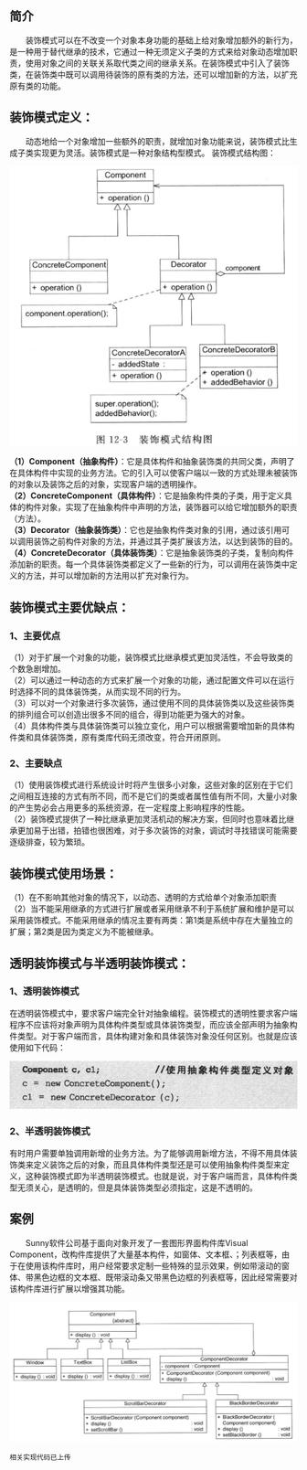 ## 简介 
&emsp;&emsp;装饰模式可以在不改变一个对象本身功能的基础上给对象增加额外的新行为，是一种用于替代继承的技术，它通过一种无须定义子类的方式来给对象动态增加职责，使用对象之间的关联关系取代类之间的继承关系。在装饰模式中引入了装饰类，在装饰类中既可以调用待装饰的原有类的方法，还可以增加新的方法，以扩充原有类的功能。
## 装饰模式定义：
&emsp;&emsp;动态地给一个对象增加一些额外的职责，就增加对象功能来说，装饰模式比生成子类实现更为灵活。装饰模式是一种对象结构型模式。
装饰模式结构图：
<div style="aligin:center">
    <img src="image/decorator.png">
</div>

**（1）Component（抽象构件）**：它是具体构件和抽象装饰类的共同父类，声明了在具体构件中实现的业务方法。它的引入可以使客户端以一致的方式处理未被装饰的对象以及装饰之后的对象，实现客户端的透明操作。  
**（2）ConcreteComponent（具体构件）**：它是抽象构件类的子类，用于定义具体的构件对象，实现了在抽象构件中声明的方法，装饰器可以给它增加额外的职责（方法）。  
**（3）Decorator（抽象装饰类）**：它也是抽象构件类对象的引用，通过该引用可以调用装饰之前构件对象的方法，并通过其子类扩展该方法，以达到装饰的目的。  
**（4）ConcreteDecorator（具体装饰类）**：它是抽象装饰类的子类，复制向构件添加新的职责。每一个具体装饰类都定义了一些新的行为，可以调用在装饰类中定义的方法，并可以增加新的方法用以扩充对象行为。  
## 装饰模式主要优缺点：
### 1、主要优点
（1）对于扩展一个对象的功能，装饰模式比继承模式更加灵活性，不会导致类的个数急剧增加。   
（2）可以通过一种动态的方式来扩展一个对象的功能，通过配置文件可以在运行时选择不同的具体装饰类，从而实现不同的行为。  
（3）可以对一个对象进行多次装饰，通过使用不同的具体装饰类以及这些装饰类的排列组合可以创造出很多不同的组合，得到功能更为强大的对象。  
（4）具体构件类与具体装饰类可以独立变化，用户可以根据需要增加新的具体构件类和具体装饰类，原有类库代码无须改变，符合开闭原则。  
### 2、主要缺点
（1）使用装饰模式进行系统设计时将产生很多小对象，这些对象的区别在于它们之间相互连接的方式有所不同，而不是它们的类或者属性值有所不同，大量小对象的产生势必会占用更多的系统资源，在一定程度上影响程序的性能。  
（2）装饰模式提供了一种比继承更加灵活机动的解决方案，但同时也意味着比继承更加易于出错，拍错也很困难，对于多次装饰的对象，调试时寻找错误可能需要逐级排查，较为繁琐。  
## 装饰模式使用场景：
（1）在不影响其他对象的情况下，以动态、透明的方式给单个对象添加职责  
（2）当不能采用继承的方式进行扩展或者采用继承不利于系统扩展和维护是可以采用装饰模式。不能采用继承的情况主要有两类：第1类是系统中存在大量独立的扩展；第2类是因为类定义为不能被继承。  
## 透明装饰模式与半透明装饰模式：
### 1、透明装饰模式
在透明装饰模式中，要求客户端完全针对抽象编程。装饰模式的透明性要求客户端程序不应该将对象声明为具体构件类型或具体装饰类型，而应该全部声明为抽象构件类型。对于客户端而言，具体构建对象和具体装饰对象没任何区别。也就是应该使用如下代码：

![avatar](image/transparent.png)

### 2、半透明装饰模式
有时用户需要单独调用新增的业务方法。为了能够调用新增方法，不得不用具体装饰类来定义装饰之后的对象，而且具体构件类型还是可以使用抽象构件类型来定义，这种装饰模式即为半透明装饰模式。也就是说，对于客户端而言，具体构件类型无须关心，是透明的，但是具体装饰类型必须指定，这是不透明的。
## 案例
&emsp;&emsp;Sunny软件公司基于面向对象开发了一套图形界面构件库Visual Component，改构件库提供了大量基本构件，如窗体、文本框、；列表框等，由于在使用该构件库时，用户经常要求定制一些特殊的显示效果，例如带滚动的窗体、带黑色边框的文本框、既带滚动条又带黑色边框的列表框等，因此经常需要对该构件库进行扩展以增强其功能。

<div style="aligin:center">
    <img src="image/example.png">
</div>

``` 
相关实现代码已上传